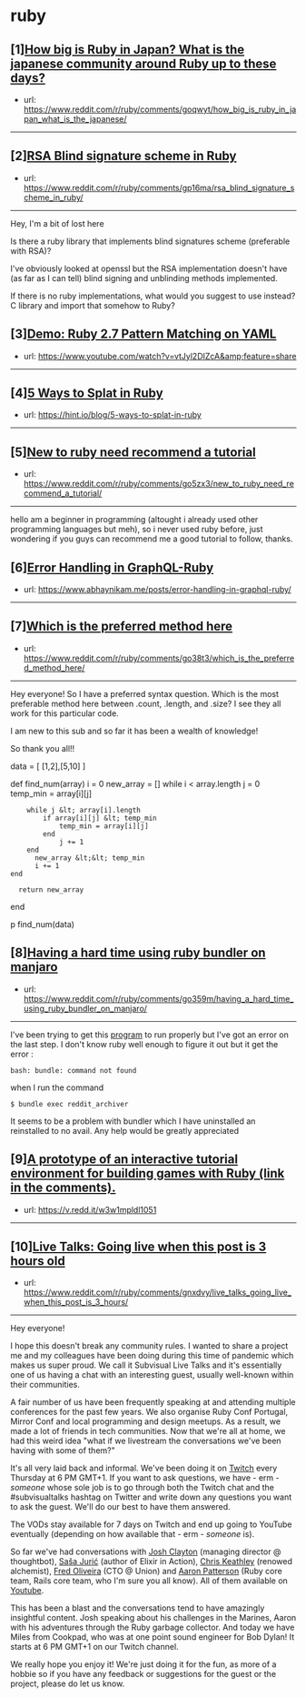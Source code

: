 # ruby
## [1][How big is Ruby in Japan? What is the japanese community around Ruby up to these days?](https://www.reddit.com/r/ruby/comments/goqwyt/how_big_is_ruby_in_japan_what_is_the_japanese/)
- url: https://www.reddit.com/r/ruby/comments/goqwyt/how_big_is_ruby_in_japan_what_is_the_japanese/
---

## [2][RSA Blind signature scheme in Ruby](https://www.reddit.com/r/ruby/comments/gp16ma/rsa_blind_signature_scheme_in_ruby/)
- url: https://www.reddit.com/r/ruby/comments/gp16ma/rsa_blind_signature_scheme_in_ruby/
---
Hey, I'm a bit of lost here

Is there a ruby library that implements blind signatures scheme (preferable with RSA)?

I've obviously looked at openssl but the RSA implementation doesn't have (as far as I can tell) blind signing and unblinding methods implemented.

If there is no ruby implementations, what would you suggest to use instead? C library and import that somehow to Ruby?
## [3][Demo: Ruby 2.7 Pattern Matching on YAML](https://www.reddit.com/r/ruby/comments/goei88/demo_ruby_27_pattern_matching_on_yaml/)
- url: https://www.youtube.com/watch?v=vtJyl2DIZcA&amp;feature=share
---

## [4][5 Ways to Splat in Ruby](https://www.reddit.com/r/ruby/comments/gnve20/5_ways_to_splat_in_ruby/)
- url: https://hint.io/blog/5-ways-to-splat-in-ruby
---

## [5][New to ruby need recommend a tutorial](https://www.reddit.com/r/ruby/comments/go5zx3/new_to_ruby_need_recommend_a_tutorial/)
- url: https://www.reddit.com/r/ruby/comments/go5zx3/new_to_ruby_need_recommend_a_tutorial/
---
hello am a beginner in programming (altought i already used other programming languages but meh), so i never used ruby before, just wondering if you guys can recommend me a good tutorial to follow, thanks.
## [6][Error Handling in GraphQL-Ruby](https://www.reddit.com/r/ruby/comments/go2uoq/error_handling_in_graphqlruby/)
- url: https://www.abhaynikam.me/posts/error-handling-in-graphql-ruby/
---

## [7][Which is the preferred method here](https://www.reddit.com/r/ruby/comments/go38t3/which_is_the_preferred_method_here/)
- url: https://www.reddit.com/r/ruby/comments/go38t3/which_is_the_preferred_method_here/
---
Hey everyone! So I have a preferred syntax question. Which is the most preferable method here between .count, .length, and .size? I see they all work for this particular code. 

I am new to this sub and so far it has been a wealth of knowledge! 

So thank you all!! 


data = [ [1,2],[5,10] ]

def find_num(array)
    i = 0
    new_array = []
    while i &lt; array.length 
        j = 0
        temp_min = array[i][j]
        
        while j &lt; array[i].length 
            if array[i][j] &lt; temp_min
                temp_min = array[i][j] 
            end 
                j += 1      
        end
          new_array &lt;&lt; temp_min
          i += 1 
    end
      
      return new_array
end

p find_num(data)
## [8][Having a hard time using ruby bundler on manjaro](https://www.reddit.com/r/ruby/comments/go359m/having_a_hard_time_using_ruby_bundler_on_manjaro/)
- url: https://www.reddit.com/r/ruby/comments/go359m/having_a_hard_time_using_ruby_bundler_on_manjaro/
---
I've been trying to get this [program](https://github.com/tmking/reddit_archiver) to run properly but I've got an error on the last step. I don't know ruby well enough to figure it out but it get the error : 

    bash: bundle: command not found

when I run the command

    $ bundle exec reddit_archiver

It seems to be a problem with bundler which I have uninstalled an reinstalled to no avail. Any help would be greatly appreciated
## [9][A prototype of an interactive tutorial environment for building games with Ruby (link in the comments).](https://www.reddit.com/r/ruby/comments/gnpvp8/a_prototype_of_an_interactive_tutorial/)
- url: https://v.redd.it/w3w1mpldl1051
---

## [10][Live Talks: Going live when this post is 3 hours old](https://www.reddit.com/r/ruby/comments/gnxdvy/live_talks_going_live_when_this_post_is_3_hours/)
- url: https://www.reddit.com/r/ruby/comments/gnxdvy/live_talks_going_live_when_this_post_is_3_hours/
---
Hey everyone!

I hope this doesn't break any community rules. I wanted to share a project me and my colleagues have been doing during this time of pandemic which makes us super proud. We call it Subvisual Live Talks and it's essentially one of us having a chat with an interesting guest, usually well-known within their communities.

A fair number of us have been frequently speaking at and attending multiple conferences for the past few years. We also organise Ruby Conf Portugal, Mirror Conf and local programming and design meetups. As a result, we made a lot of friends in tech communities. Now that we're all at home, we had this weird idea "what if we livestream the conversations we've been having with some of them?"

It's all very laid back and informal. We've been doing it on [Twitch](https://twitch.tv/wearesubvisual) every Thursday at 6 PM GMT+1. If you want to ask questions, we have - erm - _someone_ whose sole job is to go through both the Twitch chat and the #subvisualtalks hashtag on Twitter and write down any questions you want to ask the guest. We'll do our best to have them answered.

The VODs stay available for 7 days on Twitch and end up going to YouTube eventually (depending on how available that - erm - *someone* is).

So far we've had conversations with [Josh Clayton](https://www.youtube.com/watch?v=fponvB8i9us) (managing director @ thoughtbot), [Saša Jurić](https://www.youtube.com/watch?v=4P9WmnUJ2vo) (author of Elixir in Action), [Chris Keathley](https://www.youtube.com/watch?v=wIjtQvj2C9g) (renowed alchemist), [Fred Oliveira](https://www.youtube.com/watch?v=eQo4_AnfAV0) (CTO @ Union) and [Aaron Patterson](https://www.youtube.com/watch?v=ZZ-8O6_nUjE) (Ruby core team, Rails core team, who I'm sure you all know). All of them available on [Youtube](https://www.youtube.com/channel/UCs2aM7E1bqul_KZqK0Sq2vg).

This has been a blast and the conversations tend to have amazingly insightful content. Josh speaking about his challenges in the Marines, Aaron with his adventures through the Ruby garbage collector. And today we have Miles from Cookpad, who was at one point sound engineer for Bob Dylan! It starts at 6 PM GMT+1 on our Twitch channel.

We really hope you enjoy it! We're just doing it for the fun, as more of a hobbie so if you have any feedback or suggestions for the guest or the project, please do let us know.

